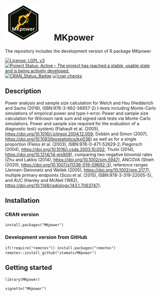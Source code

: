 # <img src="https://github.com/stamats/MKpower/raw/master/hex-MKpower.png" alt="MKpower" width="120"/> &emsp; MKpower
The repository includes the development version of R package MKpower

[![License: LGPL v3](https://img.shields.io/badge/License-LGPL%20v3-blue.svg)](https://www.gnu.org/licenses/lgpl-3.0)
[![Project Status: Active – The project has reached a stable, usable state and is being actively developed.](https://www.repostatus.org/badges/latest/active.svg)](https://www.repostatus.org/#active)
[![CRAN_Status_Badge](http://www.r-pkg.org/badges/version/MKpower)](http://cran.r-project.org/package=MKpower)
[![cran checks](https://badges.cranchecks.info/summary/MKpower.svg)](https://cran.r-project.org/web/checks/check_results_MKpower.html)

## Description
Power analysis and sample size calculation for Welch and Hsu 
(Hedderich and Sachs (2018), ISBN:978-3-662-56657-2) t-tests including 
Monte-Carlo simulations of empirical power and type-I-error. Power and sample 
size calculation for Wilcoxon rank sum and signed rank tests via Monte-Carlo 
simulations. Power and sample size required for the evaluation of a diagnostic 
test(-system) (Flahault et al. (2005), <https://doi.org/10.1016/j.jclinepi.2004.12.009>; 
Dobbin and Simon (2007), <https://doi.org/10.1093/biostatistics/kxj036>) as well as for a 
single proportion (Fleiss et al. (2003), ISBN:978-0-471-52629-2; Piegorsch (2004), 
<https://doi.org/10.1016/j.csda.2003.10.002>; Thulin (2014), <https://doi.org/10.1214/14-ejs909>), 
comparing two negative binomial rates (Zhu and Lakkis (2014), <https://doi.org/10.1002/sim.5947>), 
ANCOVA (Shieh (2020), <https://doi.org/10.1007/s11336-019-09692-3>), reference ranges 
(Jennen-Steinmetz and Wellek (2005), <https://doi.org/10.1002/sim.2177>), multiple 
primary endpoints (Sozu et al. (2015), ISBN:978-3-319-22005-5), and 
AUC (Hanley and McNeil (1982), <https://doi.org/10.1148/radiology.143.1.7063747>).

## Installation

### CRAN version

```{r, eval = FALSE}
install.packages("MKpower")
```


### Development version from GitHub

```{r, eval = FALSE}
if(!require("remotes")) install.packages("remotes")
remotes::install_github("stamats/MKpower")
```


## Getting started

```{r}
library(MKpower)
```

```{r}
vignette("MKpower")
```
